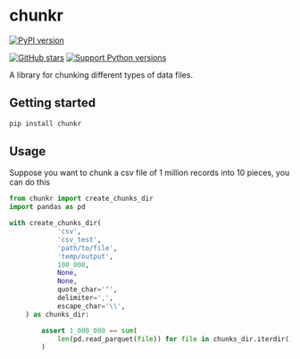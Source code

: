 # chunkr
[![PyPI version][pypi-image]][pypi-url]
<!-- [![Build status][build-image]][build-url] -->
<!-- [![Code coverage][coverage-image]][coverage-url] -->
[![GitHub stars][stars-image]][stars-url]
[![Support Python versions][versions-image]][versions-url]


A library for chunking different types of data files.

## Getting started

```bash
pip install chunkr
```

## Usage

Suppose you want to chunk a csv file of 1 million records into 10 pieces, you can do this

```py
from chunkr import create_chunks_dir
import pandas as pd

with create_chunks_dir(
            'csv',
            'csv_test',
            'path/to/file',
            'temp/output',
            100_000,
            None,
            None,
            quote_char='"',
            delimiter=',',
            escape_char='\\',
    ) as chunks_dir:

        assert 1_000_000 == sum(
            len(pd.read_parquet(file)) for file in chunks_dir.iterdir()
        )

```


<!-- Badges -->

[pypi-image]: https://img.shields.io/pypi/v/chunkr
[pypi-url]: https://pypi.org/project/chunkr/
[build-image]: https://github.com/1b5d/chunkr/actions/workflows/build.yaml/badge.svg
[build-url]: https://github.com/1b5d/chunkr/actions/workflows/build.yaml
[coverage-image]: https://codecov.io/gh/1b5d/chunkr/branch/main/graph/badge.svg
[coverage-url]: https://codecov.io/gh/1b5d/chunkr/
[stars-image]: https://img.shields.io/github/stars/1b5d/chunkr
[stars-url]: https://github.com/1b5d/chunkr
[versions-image]: https://img.shields.io/pypi/pyversions/chunkr
[versions-url]: https://pypi.org/project/chunkr/
